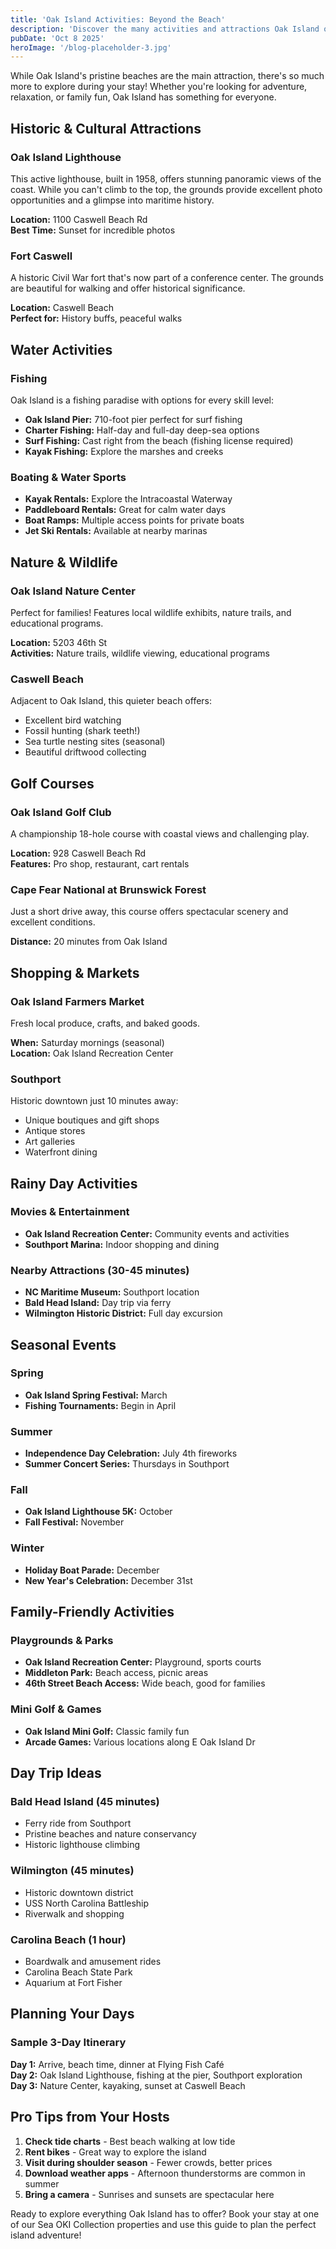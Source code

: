 ```yaml
---
title: 'Oak Island Activities: Beyond the Beach'
description: 'Discover the many activities and attractions Oak Island offers beyond its beautiful beaches.'
pubDate: 'Oct 8 2025'
heroImage: '/blog-placeholder-3.jpg'
---
```


While Oak Island's pristine beaches are the main attraction, there's so much more to explore during your stay! Whether you're looking for adventure, relaxation, or family fun, Oak Island has something for everyone.

## Historic & Cultural Attractions

### Oak Island Lighthouse
This active lighthouse, built in 1958, offers stunning panoramic views of the coast. While you can't climb to the top, the grounds provide excellent photo opportunities and a glimpse into maritime history.

**Location:** 1100 Caswell Beach Rd  
**Best Time:** Sunset for incredible photos

### Fort Caswell
A historic Civil War fort that's now part of a conference center. The grounds are beautiful for walking and offer historical significance.

**Location:** Caswell Beach  
**Perfect for:** History buffs, peaceful walks

## Water Activities

### Fishing
Oak Island is a fishing paradise with options for every skill level:

- **Oak Island Pier:** 710-foot pier perfect for surf fishing
- **Charter Fishing:** Half-day and full-day deep-sea options
- **Surf Fishing:** Cast right from the beach (fishing license required)
- **Kayak Fishing:** Explore the marshes and creeks

### Boating & Water Sports
- **Kayak Rentals:** Explore the Intracoastal Waterway
- **Paddleboard Rentals:** Great for calm water days
- **Boat Ramps:** Multiple access points for private boats
- **Jet Ski Rentals:** Available at nearby marinas

## Nature & Wildlife

### Oak Island Nature Center
Perfect for families! Features local wildlife exhibits, nature trails, and educational programs.

**Location:** 5203 46th St  
**Activities:** Nature trails, wildlife viewing, educational programs

### Caswell Beach
Adjacent to Oak Island, this quieter beach offers:
- Excellent bird watching
- Fossil hunting (shark teeth!)
- Sea turtle nesting sites (seasonal)
- Beautiful driftwood collecting

## Golf Courses

### Oak Island Golf Club
A championship 18-hole course with coastal views and challenging play.

**Location:** 928 Caswell Beach Rd  
**Features:** Pro shop, restaurant, cart rentals

### Cape Fear National at Brunswick Forest
Just a short drive away, this course offers spectacular scenery and excellent conditions.

**Distance:** 20 minutes from Oak Island

## Shopping & Markets

### Oak Island Farmers Market
Fresh local produce, crafts, and baked goods.

**When:** Saturday mornings (seasonal)  
**Location:** Oak Island Recreation Center

### Southport
Historic downtown just 10 minutes away:
- Unique boutiques and gift shops
- Antique stores
- Art galleries
- Waterfront dining

## Rainy Day Activities

### Movies & Entertainment
- **Oak Island Recreation Center:** Community events and activities
- **Southport Marina:** Indoor shopping and dining

### Nearby Attractions (30-45 minutes)
- **NC Maritime Museum:** Southport location
- **Bald Head Island:** Day trip via ferry
- **Wilmington Historic District:** Full day excursion

## Seasonal Events

### Spring
- **Oak Island Spring Festival:** March
- **Fishing Tournaments:** Begin in April

### Summer
- **Independence Day Celebration:** July 4th fireworks
- **Summer Concert Series:** Thursdays in Southport

### Fall
- **Oak Island Lighthouse 5K:** October
- **Fall Festival:** November

### Winter
- **Holiday Boat Parade:** December
- **New Year's Celebration:** December 31st

## Family-Friendly Activities

### Playgrounds & Parks
- **Oak Island Recreation Center:** Playground, sports courts
- **Middleton Park:** Beach access, picnic areas
- **46th Street Beach Access:** Wide beach, good for families

### Mini Golf & Games
- **Oak Island Mini Golf:** Classic family fun
- **Arcade Games:** Various locations along E Oak Island Dr

## Day Trip Ideas

### Bald Head Island (45 minutes)
- Ferry ride from Southport
- Pristine beaches and nature conservancy
- Historic lighthouse climbing

### Wilmington (45 minutes)
- Historic downtown district
- USS North Carolina Battleship
- Riverwalk and shopping

### Carolina Beach (1 hour)
- Boardwalk and amusement rides
- Carolina Beach State Park
- Aquarium at Fort Fisher

## Planning Your Days

### Sample 3-Day Itinerary
**Day 1:** Arrive, beach time, dinner at Flying Fish Café  
**Day 2:** Oak Island Lighthouse, fishing at the pier, Southport exploration  
**Day 3:** Nature Center, kayaking, sunset at Caswell Beach

## Pro Tips from Your Hosts

1. **Check tide charts** - Best beach walking at low tide
2. **Rent bikes** - Great way to explore the island
3. **Visit during shoulder season** - Fewer crowds, better prices
4. **Download weather apps** - Afternoon thunderstorms are common in summer
5. **Bring a camera** - Sunrises and sunsets are spectacular here

Ready to explore everything Oak Island has to offer? Book your stay at one of our Sea OKI Collection properties and use this guide to plan the perfect island adventure!